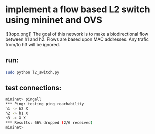 # implement a flow based L2 switch using mininet and OVS

![[topo.png]]
The goal of this network is to make a biodirectional flow between       h1 and h2.
Flows are based upon MAC addresses.  Any trafic from/to h3 will be ignored.
## run: 
```bash
sudo python l2_switch.py
```
## test connections:
```bash
mininet> pingall
*** Ping: testing ping reachability
h1 -> h2 X 
h2 -> h1 X 
h3 -> X X 
*** Results: 66% dropped (2/6 received)
mininet> 
```